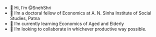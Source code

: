 - 👋 Hi, I’m @SnehShri
- 👀 I’m a doctoral fellow of Economics at A. N. Sinha Institute of Social Studies, Patna
- 🌱 I’m currently learning Economics of Aged and Elderly
- 💞️ I’m looking to collaborate in whichever productive way possible.
<!---
SnehShri/SnehShri is a ✨ special ✨ repository because its `README.md` (this file) appears on your GitHub profile.
You can click the Preview link to take a look at your changes.
--->
